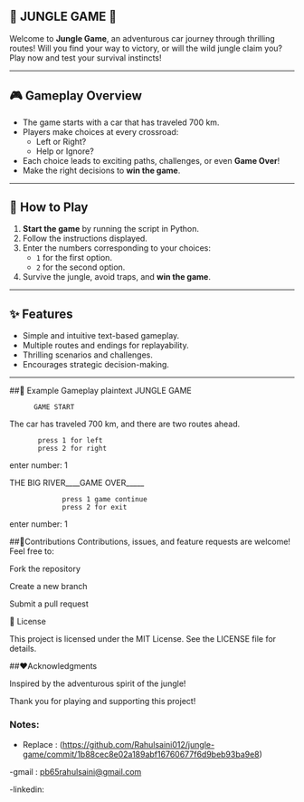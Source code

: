## 🌴 JUNGLE GAME 🚗

Welcome to **Jungle Game**, an adventurous car journey through thrilling routes! Will you find your way to victory, or will the wild jungle claim you? Play now and test your survival instincts!

---

## 🎮 Gameplay Overview

- The game starts with a car that has traveled 700 km.
- Players make choices at every crossroad:
  - Left or Right?
  - Help or Ignore?
- Each choice leads to exciting paths, challenges, or even **Game Over**!
- Make the right decisions to **win the game**.

---

## 🚀 How to Play

1. **Start the game** by running the script in Python.
2. Follow the instructions displayed.
3. Enter the numbers corresponding to your choices:
   - `1` for the first option.
   - `2` for the second option.
4. Survive the jungle, avoid traps, and **win the game**.

---

## ✨ Features

- Simple and intuitive text-based gameplay.
- Multiple routes and endings for replayability.
- Thrilling scenarios and challenges.
- Encourages strategic decision-making.

---


##🔮 Example Gameplay
plaintext
JUNGLE GAME 

          GAME START
 The car has traveled 700 km, and there are two routes ahead.

           press 1 for left
           press 2 for right
enter number: 1

THE BIG RIVER____GAME OVER_____

                 press 1 game continue
                 press 2 for exit
enter number: 1


##🤝Contributions
Contributions, issues, and feature requests are welcome! Feel free to:

Fork the repository

Create a new branch

Submit a pull request

📜 License

This project is licensed under the MIT License. See the LICENSE file for details.

##❤️Acknowledgments

Inspired by the adventurous spirit of the jungle!

Thank you for playing and supporting this project!


### Notes:

- Replace : (https://github.com/Rahulsaini012/jungle-game/commit/1b88cec8e02a189abf16760677f6d9beb93ba9e8)

-gmail : pb65rahulsaini@gmail.com

-linkedin:









